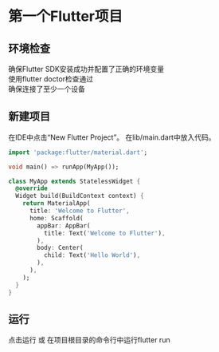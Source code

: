 # 第一个Flutter项目

## 环境检查

确保Flutter SDK安装成功并配置了正确的环境变量   
使用flutter doctor检查通过  
确保连接了至少一个设备

## 新建项目

在IDE中点击“New Flutter Project”。
在lib/main.dart中放入代码。
```Dart
import 'package:flutter/material.dart';

void main() => runApp(MyApp());

class MyApp extends StatelessWidget {
  @override
  Widget build(BuildContext context) {
    return MaterialApp(
      title: 'Welcome to Flutter',
      home: Scaffold(
        appBar: AppBar(
          title: Text('Welcome to Flutter'),
        ),
        body: Center(
          child: Text('Hello World'),
        ),
      ),
    );
  }
}
```

## 运行

点击运行 或 在项目根目录的命令行中运行flutter run